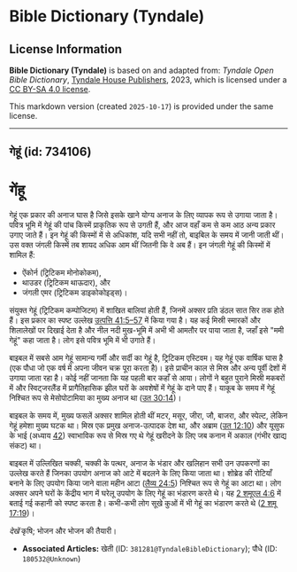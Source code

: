 # Bible Dictionary (Tyndale)

## License Information

**Bible Dictionary (Tyndale)** is based on and adapted from: _Tyndale Open Bible Dictionary_, [Tyndale House Publishers](https://tyndaleopenresources.com/), 2023, which is licensed under a [CC BY-SA 4.0 license](https://creativecommons.org/licenses/by-sa/4.0/legalcode.en).

This markdown version (created `2025-10-17`) is provided under the same license.



--------------------------------

## गेहूं (id: 734106)

गेंहू
=====

गेहूं एक प्रकार की अनाज घास है जिसे इसके खाने योग्य अनाज के लिए व्यापक रूप से उगाया जाता है। पवित्र भूमि में गेहूं की पांच किस्में प्राकृतिक रूप से उगती हैं, और आज वहाँ कम से कम आठ अन्य प्रकार उगाए जाते हैं। इन गेहूं की किस्मों में से अधिकांश, यदि सभी नहीं तो, बाइबिल के समय में जानी जाती थीं।उस वक्त जंगली किस्में तब शायद अधिक आम थीं जितनी कि वे अब हैं। इन जंगली गेहूं की किस्मों में शामिल हैं:

* ऐंकोर्न (ट्रिटिकम मोनोकोकम),
* थाउडर (ट्रिटिकम थाऊदार), और
* जंगली एमर (ट्रिटिकम डाइकोकोइड्स)।

संयुक्त गेहूं (ट्रिटिकम कम्पोजिटम) में शाखित बालियां होती हैं, जिनमें अक्सर प्रति डंठल सात सिर तक होते हैं। इस प्रकार का स्पष्ट उल्लेख [उत्पत्ति 41:5–57](https://ref.ly/Gen41:5-Gen41:57) में किया गया है। यह कई मिस्री स्मारकों और शिलालेखों पर दिखाई देता है और नील नदी मुख\-भूमि में अभी भी आमतौर पर पाया जाता है, जहाँ इसे "ममी गेहूं" कहा जाता है। लोग इसे पवित्र भूमि में भी उगाते हैं।

बाइबल में सबसे आम गेहूं सामान्य गर्मी और सर्दी का गेहूं है, ट्रिटिकम एस्टिवम। यह गेहूं एक वार्षिक घास है (एक पौधा जो एक वर्ष में अपना जीवन चक्र पूरा करता है)। इसे प्राचीन काल से मिस्र और अन्य पूर्वी देशों में उगाया जाता रहा है। कोई नहीं जानता कि यह पहली बार कहाँ से आया। लोगों ने बहुत पुराने मिस्री मकबरों में और स्विट्जरलैंड में प्रागैतिहासिक झील घरों के अवशेषों में गेहूं के दाने पाए हैं। याकूब के समय में गेहूं निश्चित रूप से मेसोपोटामिया का मुख्य अनाज था ([उत 30:14](https://ref.ly/Gen30:14))।

बाइबल के समय में, मुख्य फसलें अक्सर शामिल होती थीं मटर, मसूर, जीरा, जौ, बाजरा, और स्पेल्ट, लेकिन गेहूं हमेशा मुख्य घटक था। मिस्र एक प्रमुख अनाज\-उत्पादक देश था, और अब्राम ([उत 12:10](https://ref.ly/Gen12:10)) और यूसुफ के भाई (अध्याय [42](https://ref.ly/Gen42:1-Gen42:38)) स्वाभाविक रूप से मिस्र गए थे गेहूं खरीदने के लिए जब कनान में अकाल (गंभीर खाद्य संकट) था।

बाइबल में उल्लिखित चक्की, चक्की के पत्थर, अनाज के भंडार और खलिहान सभी उन उपकरणों का उल्लेख करते हैं जिनका उपयोग अनाज को आटे में बदलने के लिए किया जाता था। शोब्रेड की रोटियाँ बनाने के लिए उपयोग किया जाने वाला महीन आटा ([लैव्य 24:5](https://ref.ly/Lev24:5)) निश्चित रूप से गेहूं का आटा था। लोग अक्सर अपने घरों के केंद्रीय भाग में घरेलू उपयोग के लिए गेहूं का भंडारण करते थे। यह [2 शमूएल 4:6](https://ref.ly/2Sam4:6) में बताई गई कहानी को स्पष्ट करता है। कभी\-कभी लोग सूखे कुओं में भी गेहूं का भंडारण करते थे ([2 शमू 17:19](https://ref.ly/2Sam17:19))।

*देखें* कृषि; भोजन और भोजन की तैयारी। 

* **Associated Articles:** खेती (ID: `381281@TyndaleBibleDictionary`); पौधे (ID: `180532@Unknown`)

